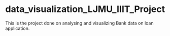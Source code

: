 # data_visualization_LJMU_IIIT_Project

This is the project done on analysing and visualizing Bank data on loan application.
